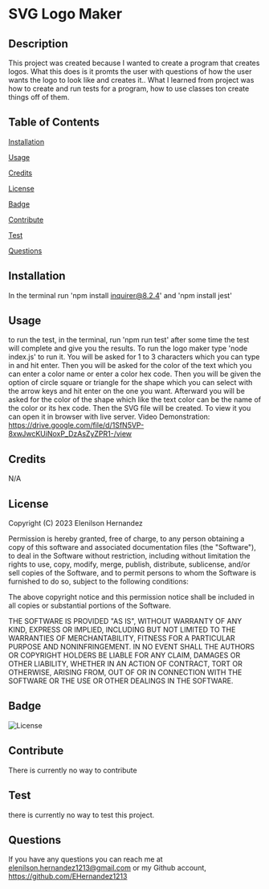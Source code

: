 # SVG Logo Maker

## Description

This project was created because I wanted to create a program that creates logos.
What this does is it promts the user with questions of how the user wants the logo to look like and creates it..
What I learned from project was how to create and run tests for a program, how to use classes ton create things off of them.

## Table of Contents

[Installation](#installation)

[Usage](#usage)

[Credits](#credits)

[License](#license)

[Badge](#badge)

[Contribute](#contribute)

[Test](#test)

[Questions](#questions)

## Installation

In the terminal run 'npm install inquirer@8.2.4' and 'npm install jest'

## Usage

to run the test, in the terminal, run 'npm run test' after some time the test will complete and give you the results. To run the logo maker type 'node index.js' to run it. You will be asked for 1 to 3 characters which you can type in and hit enter. Then you will be asked for the color of the text which you can enter a color name or enter a color hex code. Then you will be given the option of circle square or triangle for the shape which you can select with the arrow keys and hit enter on the one you want. Afterward you will be asked for the color of the shape which like the text color can be the name of the color or its hex code. Then the SVG file will be created. To view it you can open it in browser with live server.
Video Demonstration: https://drive.google.com/file/d/1SfN5VP-8xwJwcKUiNoxP_DzAsZyZPR1-/view

## Credits

N/A

## License

Copyright (C) 2023 Elenilson Hernandez

Permission is hereby granted, free of charge, to any person obtaining a copy of this software and
associated documentation files (the "Software"), to deal in the Software without restriction,
including without limitation the rights to use, copy, modify, merge, publish, distribute, sublicense,
and/or sell copies of the Software, and to permit persons to whom the Software is furnished to do
so, subject to the following conditions:

The above copyright notice and this permission notice shall be included in all copies or substantial
portions of the Software.

THE SOFTWARE IS PROVIDED "AS IS", WITHOUT WARRANTY OF ANY KIND, EXPRESS OR
IMPLIED, INCLUDING BUT NOT LIMITED TO THE WARRANTIES OF MERCHANTABILITY, FITNESS
FOR A PARTICULAR PURPOSE AND NONINFRINGEMENT. IN NO EVENT SHALL THE AUTHORS
OR COPYRIGHT HOLDERS BE LIABLE FOR ANY CLAIM, DAMAGES OR OTHER LIABILITY,
WHETHER IN AN ACTION OF CONTRACT, TORT OR OTHERWISE, ARISING FROM, OUT OF OR IN
CONNECTION WITH THE SOFTWARE OR THE USE OR OTHER DEALINGS IN THE SOFTWARE.

## Badge

![License](https://img.shields.io/badge/License-MIT-green)

## Contribute

There is currently no way to contribute

## Test

there is currently no way to test this project.

## Questions

If you have any questions you can reach me at elenilson.hernandez1213@gmail.com or my Github account, https://github.com/EHernandez1213
